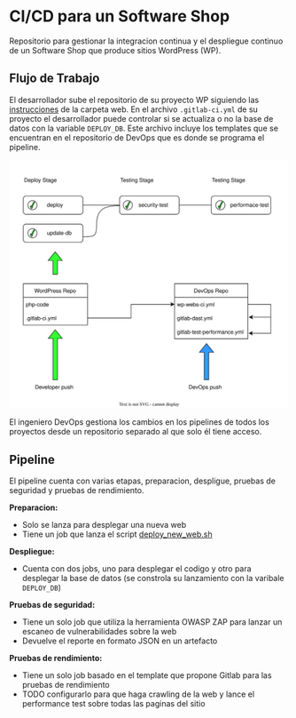 # CI/CD para un Software Shop

Repositorio para gestionar la integracion continua y el despliegue continuo de un Software Shop que produce sitios WordPress (WP).


## Flujo de Trabajo

El desarrollador sube el repositorio de su proyecto WP siguiendo las [instrucciones](webs/README.md) de la carpeta web. En el archivo `.gitlab-ci.yml` de su proyecto el desarrollador puede controlar si se actualiza o no la base de datos con la variable `DEPLOY_DB`. Este archivo incluye los templates que se encuentran en el repositorio de DevOps que es donde se programa el pipeline.

![Alt text](./images/WP_development.drawio.svg)

El ingeniero DevOps gestiona los cambios en los pipelines de todos los proyectos desde un repositorio separado al que solo él tiene acceso.
  
## Pipeline

El pipeline cuenta con varias etapas, preparacion, despligue, pruebas de seguridad y pruebas de rendimiento.

**Preparacion:**
- Solo se lanza para desplegar una nueva web
- Tiene un job que lanza el script [deploy_new_web.sh](webs/deploy_new_web.sh)

**Despliegue:**
- Cuenta con dos jobs, uno para desplegar el codigo y otro para desplegar la base de datos (se constrola su lanzamiento con la varibale `DEPLOY_DB`)

**Pruebas de seguridad:**
- Tiene un solo job que utiliza la herramienta OWASP ZAP para lanzar un escaneo de vulnerabilidades sobre la web
- Devuelve el reporte en formato JSON en un artefacto 

**Pruebas de rendimiento:**
- Tiene un solo job basado en el template que propone Gitlab para las pruebas de rendimiento
- TODO configurarlo para que haga crawling de la web y lance el performance test sobre todas las paginas del sitio